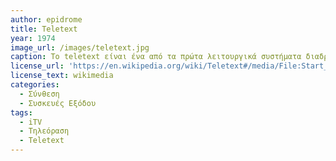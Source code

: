 ```yaml
---
author: epidrome
title: Teletext 
year: 1974
image_url: /images/teletext.jpg
caption: Το teletext είναι ένα από τα πρώτα λειτουργικά συστήματα διαδραστικής πληροφόρησης, το οποίο βασίζεται στην αναλογική τεχνολογία μετάδοσης και απεικόνισης τηλεοπτικού σήματος. Αρχικά σχεδιάστηκε για τη μετάδοση προαιρετικών υπότιτλων για όσους έχουν προβλήματα ακοής, αλλά στη συνέχεια έγινε δημοφιλές για τις σελίδες πληροφόρησης σχετικά με τον καιρό, τις ειδήσεις, αθλητικά και σελίδες τοπικού ενδιαφέροντος αφού η εμβέλεια του τηλεοπτικού σήματος είναι από τη φύση της γεωγραφικά περιορισμένη.
license_url: 'https://en.wikipedia.org/wiki/Teletext#/media/File:Start_NOS_Teletekst_op_VU_Amsterdam_Mare_Euwe_(recht_en_prof_RD_vd_Riet_bi,_Bestanddeelnr_930-7521.jpg)' 
license_text: wikimedia
categories:
  - Σύνθεση 
  - Συσκευές Εξόδου 
tags:
  - iTV
  - Τηλεόραση
  - Teletext 
---
```

